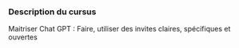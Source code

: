 ### Description du cursus  
Maitriser Chat GPT : Faire, utiliser des invites claires, spécifiques et ouvertes 
